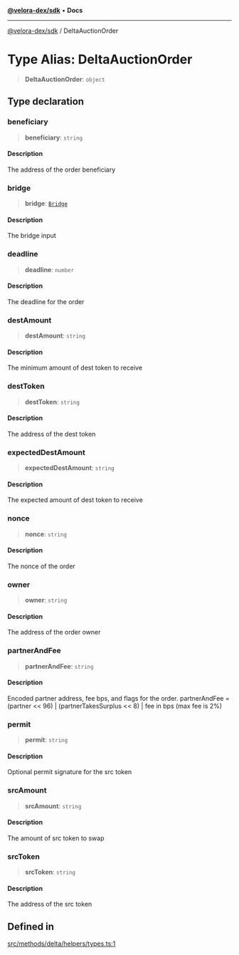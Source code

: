 [**@velora-dex/sdk**](../README.md) • **Docs**

***

[@velora-dex/sdk](../globals.md) / DeltaAuctionOrder

# Type Alias: DeltaAuctionOrder

> **DeltaAuctionOrder**: `object`

## Type declaration

### beneficiary

> **beneficiary**: `string`

#### Description

The address of the order beneficiary

### bridge

> **bridge**: [`Bridge`](Bridge.md)

#### Description

The bridge input

### deadline

> **deadline**: `number`

#### Description

The deadline for the order

### destAmount

> **destAmount**: `string`

#### Description

The minimum amount of dest token to receive

### destToken

> **destToken**: `string`

#### Description

The address of the dest token

### expectedDestAmount

> **expectedDestAmount**: `string`

#### Description

The expected amount of dest token to receive

### nonce

> **nonce**: `string`

#### Description

The nonce of the order

### owner

> **owner**: `string`

#### Description

The address of the order owner

### partnerAndFee

> **partnerAndFee**: `string`

#### Description

Encoded partner address, fee bps, and flags for the order. partnerAndFee = (partner << 96) | (partnerTakesSurplus << 8) | fee in bps (max fee is 2%)

### permit

> **permit**: `string`

#### Description

Optional permit signature for the src token

### srcAmount

> **srcAmount**: `string`

#### Description

The amount of src token to swap

### srcToken

> **srcToken**: `string`

#### Description

The address of the src token

## Defined in

[src/methods/delta/helpers/types.ts:1](https://github.com/VeloraDEX/sdk/blob/master/src/methods/delta/helpers/types.ts#L1)
